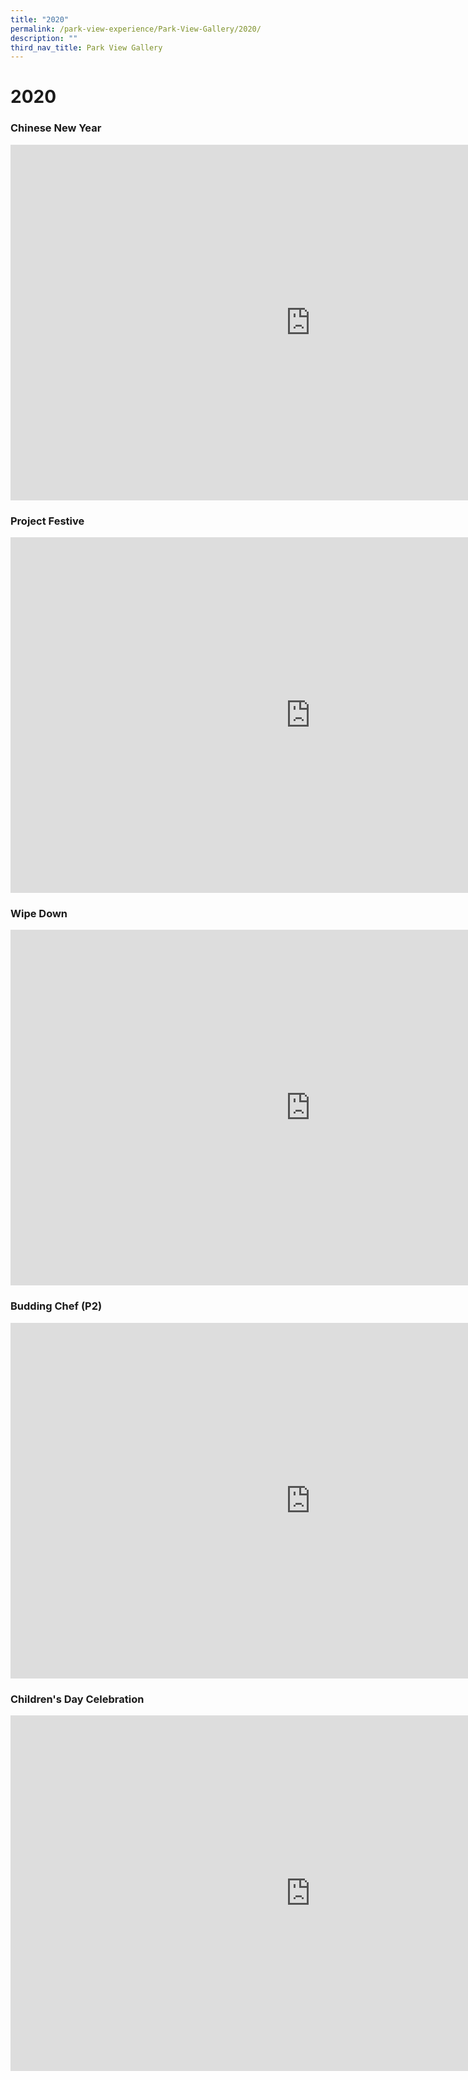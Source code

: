 ```yaml
---
title: "2020"
permalink: /park-view-experience/Park-View-Gallery/2020/
description: ""
third_nav_title: Park View Gallery
---
```

# **2020**





<h3> Chinese New Year</h3>

<iframe src="https://docs.google.com/presentation/d/e/2PACX-1vTMZCg350pUg4lkMScdscwTDK9U_Ni7LUAY6RJxnp9_o8L3JaWHCosWG8mfePnS2i1mpn2tDxQGqS_4/embed?start=true&amp;loop=true&amp;delayms=5000" frameborder="0" width="960" height="569" allowfullscreen="true"></iframe>


### Project Festive


<iframe allowfullscreen="true" height="569" width="960" frameborder="0" src="https://docs.google.com/presentation/d/e/2PACX-1vSmbKofILi3Arfy42QDQApsJ3tL3NYyS-9W-70l5vUlgpfFOzZKhiUgQxqnXe6nYWO7_Yxw528M_KrZ/embed?start=false&amp;loop=false&amp;delayms=3000"></iframe>




### Wipe Down

<iframe allowfullscreen="true" height="569" width="960" frameborder="0" src="https://docs.google.com/presentation/d/e/2PACX-1vTZCfLwclwuAM1wD6AkhAF1LHDRhzqWt4he2ZoRZiAmE7zYggEfeZ13jiBAgpHdTMslzNk56cLtHQLF/embed?start=true&amp;loop=true&amp;delayms=5000"></iframe>



### Budding Chef (P2)


<iframe src="https://docs.google.com/presentation/d/e/2PACX-1vTNv4VsBEQhWvscrawDpyk-cO_MPBsxoZmCaMUIUlsJdZTovkg9EPHk24JVpUDSk9iPNfSNAQjGFvtt/embed?start=true&amp;loop=true&amp;delayms=5000" frameborder="0" width="960" height="569" allowfullscreen="true"></iframe>






### Children's Day Celebration

<iframe allowfullscreen="true" height="569" width="960" frameborder="0" src="https://docs.google.com/presentation/d/e/2PACX-1vRUoQJWH2AoK2iN8yJEUDZpo8s7-wO3MJpTfbtP1tZrylvpblCeUcaKuweavxT2HE7RzFaS-oUkLYEt/embed?start=true&amp;loop=true&amp;delayms=5000"></iframe>